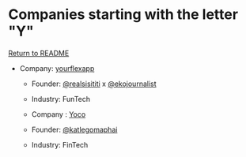 # Companies starting with the letter "Y"

[Return to README](../README.md)

- Company: [yourflexapp](https://flex.com.ng/)

  - Founder: [@realsisititi](https://twitter.com/realsisititi) x [@ekojournalist](https://twitter.com/ekojornalist)

  - Industry: FunTech

  - Company : [Yoco](https://www.yoco.com/za/)

  - Founder: [@katlegomaphai](http://twitter.com/katlegomaphai) 
  
  - Industry: FinTech
